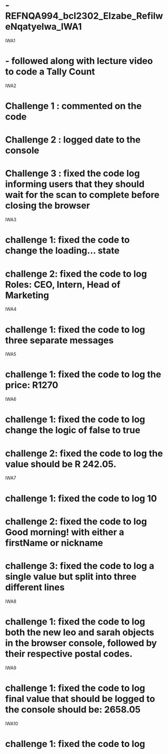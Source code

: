 # -REFNQA994_bcl2302_Elzabe_RefilweNqatyelwa_IWA1

IWA1
# - followed along with lecture video to code a Tally Count

IWA2
# Challenge 1 : commented on the code
                
# Challenge 2 : logged date to the console

# Challenge 3 : fixed the code log informing users that they should wait for the scan to complete before closing the browser

IWA3

# challenge 1: fixed the code to change the loading... state

# challenge 2: fixed the code to log Roles: CEO, Intern, Head of Marketing

IWA4
# challenge 1: fixed the code to log three separate messages

IWA5
# challenge 1: fixed the code to log the price: R1270

IWA6
# challenge 1: fixed the code to log change the logic of false to true

# challenge 2: fixed the code to log the value should be R 242.05.

IWA7
# challenge 1: fixed the code to log 10

# challenge 2: fixed the code to log Good morning! with either a firstName or nickname

# challenge 3: fixed the code to log a single value but split into three different lines

IWA8
# challenge 1: fixed the code to log both the new leo and sarah objects in the browser console, followed by their respective postal codes.

IWA9
# challenge 1: fixed the code to log final value that should be logged to the console should be: 2658.05

 IWA10
 # challenge 1: fixed the code to log 
